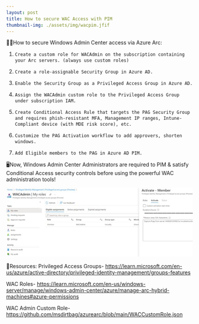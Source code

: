 ```yaml
---
layout: post
title: How to secure WAC Access with PIM
thumbnail-img: ./assets/img/wacpim.jfif
---
```

🥷🏻How to secure Windows Admin Center access via Azure Arc:

1.     Create a custom role for WACAdmin on the subscription containing your Arc servers. (always use custom roles)
2.     Create a role-assignable Security Group in Azure AD.
3.     Enable the Security Group as a Privileged Access Group in Azure AD.
4.     Assign the WACAdmin custom role to the Privileged Access Group under subscription IAM.
5.     Create Conditional Access Rule that targets the PAG Security Group and requires phish-resistant MFA, Management IP ranges, Intune-Compliant device (with MDE risk score), etc.
6.     Customize the PAG Activation workflow to add approvers, shorten windows.
7.     Add Eligible members to the PAG in Azure AD PIM.

🖥️Now, Windows Admin Center Administrators are required to PIM & satisfy Conditional Access security controls before using the powerful WAC administration tools!

![Image](/assets/img/wacpim.jfif)

🎒Resources:
Privileged Access Groups- https://learn.microsoft.com/en-us/azure/active-directory/privileged-identity-management/groups-features

WAC Roles- https://learn.microsoft.com/en-us/windows-server/manage/windows-admin-center/azure/manage-arc-hybrid-machines#azure-permissions

WAC Admin Custom Role- https://github.com/msdirtbag/azurearc/blob/main/WACCustomRole.json


